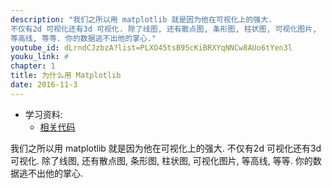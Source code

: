 ```yaml
---
description: "我们之所以用 matplotlib 就是因为他在可视化上的强大. 
不仅有2d 可视化还有3d 可视化. 除了线图, 还有散点图, 条形图, 柱状图, 可视化图片, 
等高线, 等等. 你的数据逃不出他的掌心."
youtube_id: dLrndCJzbzA?list=PLXO45tsB95cKiBRXYqNNCw8AUo6tYen3l
youku_link: #
chapter: 1
title: 为什么用 Matplotlib
date: 2016-11-3
---
```

* 学习资料:
  * [相关代码]()

我们之所以用 matplotlib 就是因为他在可视化上的强大. 
不仅有2d 可视化还有3d 可视化. 除了线图, 还有散点图, 条形图, 柱状图, 可视化图片, 
等高线, 等等. 你的数据逃不出他的掌心. 
